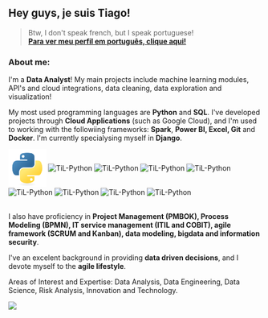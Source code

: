 
## Hey guys, je suis Tiago!
> Btw, I don't speak french, but I speak portuguese!   
> **[Para ver meu perfil em português, clique aqui!](https://github.com/til021/til021/blob/main/README.pt-br.md)**  
> 
### About me:

I'm a **Data Analyst**! My main projects include machine learning modules, API's and cloud integrations, data cleaning, data exploration and visualization! 

My most used programming languages are **Python** and **SQL**. I've developed projects through **Cloud Applications** (such as Google Cloud), and I'm used to working with the followiing frameworks: **Spark**, **Power BI, Excel, Git** and **Docker**. I'm currently specialysing myself in **Django**.
</div> 
<div style="display: inline_block">    
    <img align="center" alt="TiL-Python" height="75" width="75" src="https://raw.githubusercontent.com/devicons/devicon/master/icons/python/python-original.svg">
    <img align="center" alt="TiL-Python" height="110" width="120" src="https://cdn.jsdelivr.net/gh/devicons/devicon/icons/mysql/mysql-original-wordmark.svg">
    <img align="center" alt="TiL-Python" height="80" width="75" src="https://upload.wikimedia.org/wikipedia/commons/0/01/Google-cloud-platform.svg">
    <img align="center" alt="TiL-Python" height="110" width="135" src="https://www.vectorlogo.zone/logos/apache_spark/apache_spark-ar21.svg">
    <img align="center" alt="TiL-Python" height="80" width="95" src="https://static.djangoproject.com/img/logos/django-logo-negative.svg">
    <img align="center" alt="TiL-Python" height="120" width="85" src="https://www.svgrepo.com/show/349342/docker.svg">  
    <img align="center" alt="TiL-Python" height="60" width="75" src="https://upload.wikimedia.org/wikipedia/commons/9/91/Octicons-mark-github.svg">
    <img align="center" alt="TiL-Python" height="60" width="55" src="https://upload.wikimedia.org/wikipedia/commons/thumb/c/cf/New_Power_BI_Logo.svg/2048px-New_Power_BI_Logo.svg.png">
    <img align="center" alt="TiL-Python" height="60" width="75" src="https://upload.wikimedia.org/wikipedia/commons/3/34/Microsoft_Office_Excel_%282019%E2%80%93present%29.svg">

    
</div><br>


I also have proficiency in **Project Management (PMBOK), Process Modeling (BPMN), IT service management (ITIL and COBIT), agile framework (SCRUM and Kanban), data modeling, bigdata and information security**.  

I've an excelent background in providing **data driven decisions**, and I devote myself to the **agile lifestyle**. 

Areas of Interest and Expertise: Data Analysis, Data Engineering, Data Science, Risk Analysis, Innovation and Technology.

<div align="left">
  <a href="https://github.com/til021">
  <img height="200em" src="https://github-readme-stats.vercel.app/api?username=til021&show_icons=true&theme=swift&include_all_commits=true&count_private=true"/>


